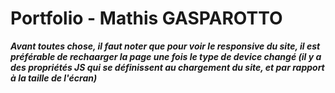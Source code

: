 
# Portfolio - Mathis GASPAROTTO

***Avant toutes chose, il faut noter que pour voir le responsive du site, il est préférable de rechaarger la page une fois le type de device changé (il y a des propriétés JS qui se définissent au chargement du site, et par rapport à la taille de l'écran)***

